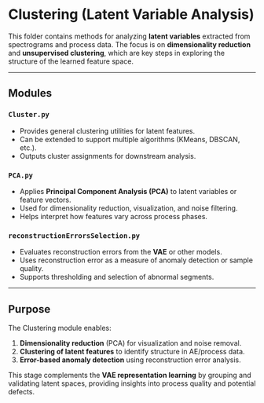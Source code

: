 # Clustering (Latent Variable Analysis)

This folder contains methods for analyzing **latent variables** extracted from spectrograms and process data. The focus is on **dimensionality reduction** and **unsupervised clustering**, which are key steps in exploring the structure of the learned feature space.

---

## Modules

### `Cluster.py`
- Provides general clustering utilities for latent features.  
- Can be extended to support multiple algorithms (KMeans, DBSCAN, etc.).  
- Outputs cluster assignments for downstream analysis.

### `PCA.py`
- Applies **Principal Component Analysis (PCA)** to latent variables or feature vectors.  
- Used for dimensionality reduction, visualization, and noise filtering.  
- Helps interpret how features vary across process phases.

### `reconstructionErrorsSelection.py`
- Evaluates reconstruction errors from the **VAE** or other models.  
- Uses reconstruction error as a measure of anomaly detection or sample quality.  
- Supports thresholding and selection of abnormal segments.

---

## Purpose
The Clustering module enables:
1. **Dimensionality reduction** (PCA) for visualization and noise removal.  
2. **Clustering of latent features** to identify structure in AE/process data.  
3. **Error-based anomaly detection** using reconstruction error analysis.  

This stage complements the **VAE representation learning** by grouping and validating latent spaces, providing insights into process quality and potential defects.
